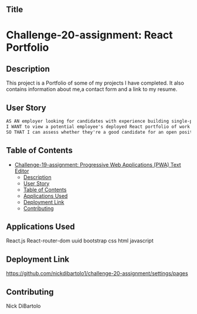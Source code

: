 ## Title
# Challenge-20-assignment: React Portfolio

## Description
This project is a Portfolio of some of my projects I have completed. It also contains information about me,a contact form and a link to my resume.
## User Story

```md
AS AN employer looking for candidates with experience building single-page applications
I WANT to view a potential employee's deployed React portfolio of work samples
SO THAT I can assess whether they're a good candidate for an open position
```

## Table of Contents
- [Challenge-19-assignment: Progressive Web Applications (PWA) Text Editor ](#challenge-19-assignment: (PWA) )
  - [Description](#description)
  - [User Story](#user-story)
  - [Table of Contents](#table-of-contents)
  - [Applications Used](#applications-used)
  - [Deployment Link](#Deployment-Link)
  - [Contributing](#contributing)
## Applications Used
React.js
React-router-dom
uuid
bootstrap
css
html
javascript
## Deployment Link
https://github.com/nickdibartolo1/challenge-20-assignment/settings/pages
## Contributing
Nick DiBartolo
